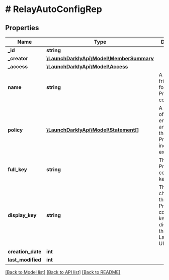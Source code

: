 # # RelayAutoConfigRep

## Properties

Name | Type | Description | Notes
------------ | ------------- | ------------- | -------------
**_id** | **string** |  |
**_creator** | [**\LaunchDarklyApi\Model\MemberSummary**](MemberSummary.md) |  | [optional]
**_access** | [**\LaunchDarklyApi\Model\Access**](Access.md) |  | [optional]
**name** | **string** | A human-friendly name for the Relay Proxy configuration |
**policy** | [**\LaunchDarklyApi\Model\Statement[]**](Statement.md) | A description of what environments and projects the Relay Proxy should include or exclude |
**full_key** | **string** | The Relay Proxy configuration key |
**display_key** | **string** | The last few characters of the Relay Proxy configuration key, displayed in the LaunchDarkly UI |
**creation_date** | **int** |  |
**last_modified** | **int** |  |

[[Back to Model list]](../../README.md#models) [[Back to API list]](../../README.md#endpoints) [[Back to README]](../../README.md)
